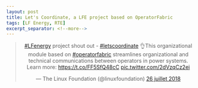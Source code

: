 ```yaml
---
layout: post
title: Let's Coordinate, a LFE project based on OperatorFabric
tags: [LF Energy, RTE]
excerpt_separator: <!--more-->
---
```

<!--more-->
<center>
<blockquote class="twitter-tweet"><p lang="en" dir="ltr"><a href="https://twitter.com/hashtag/LFenergy?src=hash&amp;ref_src=twsrc%5Etfw">#LFenergy</a> project shout out - <a href="https://twitter.com/hashtag/letscoordinate?src=hash&amp;ref_src=twsrc%5Etfw">#letscoordinate</a> 👌This organizational module based on <a href="https://twitter.com/hashtag/operatorfabric?src=hash&amp;ref_src=twsrc%5Etfw">#operatorfabric</a> streamlines organizational and technical communications between operators in power systems. Learn more: <a href="https://t.co/FF5SfQ48cC">https://t.co/FF5SfQ48cC</a> <a href="https://t.co/2dVzqCz2ei">pic.twitter.com/2dVzqCz2ei</a></p>&mdash; The Linux Foundation (@linuxfoundation) <a href="https://twitter.com/linuxfoundation/status/1022477393901092864?ref_src=twsrc%5Etfw">26 juillet 2018</a></blockquote>
<script async src="https://platform.twitter.com/widgets.js" charset="utf-8"></script>
</center>
